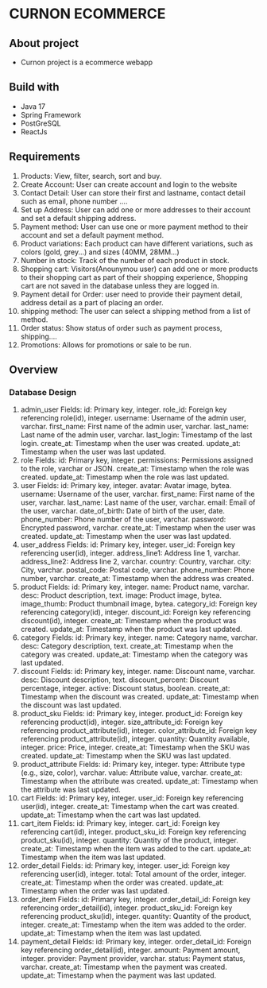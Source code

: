 # CURNON ECOMMERCE
## About project
- Curnon project is a ecommerce webapp 
## Build with
- Java 17
- Spring Framework
- PostGreSQL
- ReactJs
## Requirements
1. Products: View, filter, search, sort and buy. 
2. Create Account: User can create account and login to the website
3. Contact Detail: User can store their first and lastname, contact detail such as email, phone number ....
4. Set up Address: User can add one or more addresses to their account and set a default shipping address.
5. Payment method: User can use one or more payment method to their account and set a default payment method.
6. Product variations: Each product can have different variations, such as colors (gold, grey...) and sizes (40MM, 28MM...)
7. Number in stock: Track of the number of each product in stock.
8. Shopping cart: Visitors(Anounymou user) can add one or more products to their shopping cart as part of their shopping
experience, Shopping cart are not saved in the database unless they are logged in.
9. Payment detail for Order: user need to provide their payment detail, address detail as a part of placing an order.
10. shipping method: The user can select a shipping method from a list of method.
11. Order status: Show status of order such as payment process, shipping....
12. Promotions: Allows for promotions or sale to be run.
## Overview
### Database Design
1. admin_user
   Fields:
   id: Primary key, integer.
   role_id: Foreign key referencing role(id), integer.
   username: Username of the admin user, varchar.
   first_name: First name of the admin user, varchar.
   last_name: Last name of the admin user, varchar.
   last_login: Timestamp of the last login.
   create_at: Timestamp when the user was created.
   update_at: Timestamp when the user was last updated.
2. role
   Fields:
   id: Primary key, integer.
   permissions: Permissions assigned to the role, varchar or JSON.
   create_at: Timestamp when the role was created.
   update_at: Timestamp when the role was last updated.
3. user
   Fields:
   id: Primary key, integer.
   avatar: Avatar image, bytea.
   username: Username of the user, varchar.
   first_name: First name of the user, varchar.
   last_name: Last name of the user, varchar.
   email: Email of the user, varchar.
   date_of_birth: Date of birth of the user, date.
   phone_number: Phone number of the user, varchar.
   password: Encrypted password, varchar.
   create_at: Timestamp when the user was created.
   update_at: Timestamp when the user was last updated.
4. user_address
   Fields:
   id: Primary key, integer.
   user_id: Foreign key referencing user(id), integer.
   address_line1: Address line 1, varchar.
   address_line2: Address line 2, varchar.
   country: Country, varchar.
   city: City, varchar.
   postal_code: Postal code, varchar.
   phone_number: Phone number, varchar.
   create_at: Timestamp when the address was created.
5. product
   Fields:
   id: Primary key, integer.
   name: Product name, varchar.
   desc: Product description, text.
   image: Product image, bytea.
   image_thumb: Product thumbnail image, bytea.
   category_id: Foreign key referencing category(id), integer.
   discount_id: Foreign key referencing discount(id), integer.
   create_at: Timestamp when the product was created.
   update_at: Timestamp when the product was last updated.
6. category
   Fields:
   id: Primary key, integer.
   name: Category name, varchar.
   desc: Category description, text.
   create_at: Timestamp when the category was created.
   update_at: Timestamp when the category was last updated.
7. discount
   Fields:
   id: Primary key, integer.
   name: Discount name, varchar.
   desc: Discount description, text.
   discount_percent: Discount percentage, integer.
   active: Discount status, boolean.
   create_at: Timestamp when the discount was created.
   update_at: Timestamp when the discount was last updated.
8. product_sku
   Fields:
   id: Primary key, integer.
   product_id: Foreign key referencing product(id), integer.
   size_attribute_id: Foreign key referencing product_attribute(id), integer.
   color_attribute_id: Foreign key referencing product_attribute(id), integer.
   quantity: Quantity available, integer.
   price: Price, integer.
   create_at: Timestamp when the SKU was created.
   update_at: Timestamp when the SKU was last updated.
9. product_attribute
   Fields:
   id: Primary key, integer.
   type: Attribute type (e.g., size, color), varchar.
   value: Attribute value, varchar.
   create_at: Timestamp when the attribute was created.
   update_at: Timestamp when the attribute was last updated.
10. cart
    Fields:
    id: Primary key, integer.
    user_id: Foreign key referencing user(id), integer.
    create_at: Timestamp when the cart was created.
    update_at: Timestamp when the cart was last updated.
11. cart_item
    Fields:
    id: Primary key, integer.
    cart_id: Foreign key referencing cart(id), integer.
    product_sku_id: Foreign key referencing product_sku(id), integer.
    quantity: Quantity of the product, integer.
    create_at: Timestamp when the item was added to the cart.
    update_at: Timestamp when the item was last updated.
12. order_detail
    Fields:
    id: Primary key, integer.
    user_id: Foreign key referencing user(id), integer.
    total: Total amount of the order, integer.
    create_at: Timestamp when the order was created.
    update_at: Timestamp when the order was last updated.
13. order_item
    Fields:
    id: Primary key, integer.
    order_detail_id: Foreign key referencing order_detail(id), integer.
    product_sku_id: Foreign key referencing product_sku(id), integer.
    quantity: Quantity of the product, integer.
    create_at: Timestamp when the item was added to the order.
    update_at: Timestamp when the item was last updated.
14. payment_detail
    Fields:
    id: Primary key, integer.
    order_detail_id: Foreign key referencing order_detail(id), integer.
    amount: Payment amount, integer.
    provider: Payment provider, varchar.
    status: Payment status, varchar.
    create_at: Timestamp when the payment was created.
    update_at: Timestamp when the payment was last updated.
